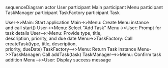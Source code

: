 sequenceDiagram
  actor User
  participant Main
  participant Menu
  participant TaskManager
  participant TaskFactory
  participant Task

  User->>Main: Start application
  Main->>Menu: Create Menu instance<br/>and call start()
  User->>Menu: Select "Add Task"
  Menu->>User: Prompt for task details
  User-->>Menu: Provide type, title,<br/>description, priority, and due date
  Menu->>TaskFactory: Call createTask(type, title, description,<br/>priority, dueDate)
  TaskFactory-->>Menu: Return Task instance
  Menu->>TaskManager: Call addTask(task)
  TaskManager-->>Menu: Confirm task addition
  Menu-->>User: Display success message